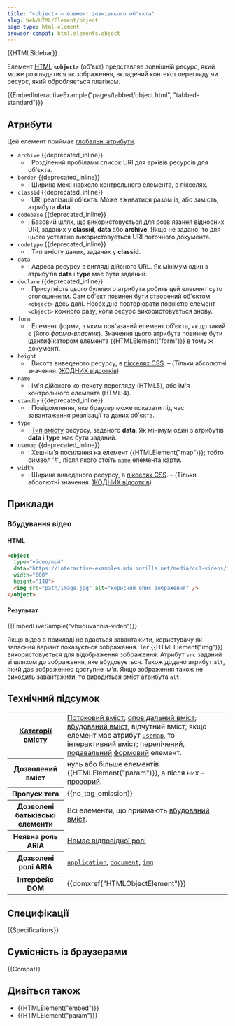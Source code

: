 ```yaml
---
title: "<object> – елемент зовнішнього об'єкта"
slug: Web/HTML/Element/object
page-type: html-element
browser-compat: html.elements.object
---
```


{{HTMLSidebar}}

Елемент [HTML](/uk/docs/Web/HTML) **`<object>`** (об'єкт) представляє зовнішній ресурс, який може розглядатися як зображення, вкладений контекст перегляду чи ресурс, який обробляється плагіном.

{{EmbedInteractiveExample("pages/tabbed/object.html", "tabbed-standard")}}

## Атрибути

Цей елемент приймає [глобальні атрибути](/uk/docs/Web/HTML/Global_attributes).

- `archive` {{deprecated_inline}}
  - : Розділений пробілами список URI для архівів ресурсів для об'єкта.
- `border` {{deprecated_inline}}
  - : Ширина межі навколо контрольного елемента, в пікселях.
- `classid` {{deprecated_inline}}
  - : URI реалізації об'єкта. Може вживатися разом із, або замість, атрибута **data**.
- `codebase` {{deprecated_inline}}
  - : Базовий шлях, що використовується для розв'язання відносних URI, заданих у **classid**, **data** або **archive**. Якщо не задано, то для цього усталено використовується URI поточного документа.
- `codetype` {{deprecated_inline}}
  - : Тип вмісту даних, заданих у **classid**.
- `data`
  - : Адреса ресурсу в вигляді дійсного URL. Як мінімум один з атрибутів **data** і **type** має бути заданий.
- `declare` {{deprecated_inline}}
  - : Присутність цього булевого атрибута робить цей елемент суто оголошенням. Сам об'єкт повинен бути створений об'єктом `<object>` десь далі. Необхідно повторювати повністю елемент `<object>` кожного разу, коли ресурс використовується знову.
- `form`
  - : Елемент форми, з яким пов'язаний елемент об'єкта, якщо такий є (його _форма-власник_). Значення цього атрибута повинне бути ідентифікатором елемента {{HTMLElement("form")}} в тому ж документі.
- `height`
  - : Висота виведеного ресурсу, в [пікселях CSS](https://drafts.csswg.org/css-values/#px). – (Тільки абсолютні значення. [ЖОДНИХ відсотків](https://html.spec.whatwg.org/multipage/embedded-content.html#dimension-attributes))
- `name`
  - : Ім'я дійсного контексту перегляду (HTML5), або ім'я контрольного елемента (HTML 4).
- `standby` {{deprecated_inline}}
  - : Повідомлення, яке браузер може показати під час завантаження реалізації та даних об'єкта.
- `type`
  - : [Тип вмісту](/uk/docs/Glossary/MIME_type) ресурсу, заданого **data**. Як мінімум один з атрибутів **data** і **type** має бути заданий.
- `usemap` {{deprecated_inline}}
  - : Хеш-ім'я посилання на елемент {{HTMLElement("map")}}; тобто символ '#', після якого стоїть [`name`](/uk/docs/Web/HTML/Element/map#name) елемента карти.
- `width`
  - : Ширина виведеного ресурсу, в [пікселях CSS](https://drafts.csswg.org/css-values/#px). – (Тільки абсолютні значення. [ЖОДНИХ відсотків](https://html.spec.whatwg.org/multipage/embedded-content.html#dimension-attributes))

## Приклади

### Вбудування відео

#### HTML

```html
<object
  type="video/mp4"
  data="https://interactive-examples.mdn.mozilla.net/media/cc0-videos/flower.webm"
  width="600"
  height="140">
  <img src="path/image.jpg" alt="корисний опис зображення" />
</object>
```

#### Результат

{{EmbedLiveSample("vbuduvannia-video")}}

Якщо відео в прикладі не вдається завантажити, користувачу як запасний варіант показується зображення. Тег {{HTMLElement("img")}} використовується для відображення зображення. Атрибут `src` заданий зі шляхом до зображення, яке вбудовується. Також додано атрибут `alt`, який дає зображенню доступне ім'я. Якщо зображення також не виходить завантажити, то виводиться вміст атрибута `alt`.

## Технічний підсумок

<table class="properties">
  <tbody>
    <tr>
      <th scope="row">
        <a href="/uk/docs/Web/HTML/Content_categories">Категорії вмісту</a>
      </th>
      <td>
        <a href="/uk/docs/Web/HTML/Content_categories#potokovyi-vmist">Потоковий вміст</a>;
        <a href="/uk/docs/Web/HTML/Content_categories#opovidalnyi-vmist">оповідальний вміст</a>;
        <a href="/uk/docs/Web/HTML/Content_categories#vbudovanyi-vmist">вбудований вміст</a>, відчутний вміст; якщо елемент має атрибут
        <a href="/uk/docs/Web/HTML/Element/object#usemap"><code>usemap</code></a>, то <a href="/uk/docs/Web/HTML/Content_categories#interaktyvnyi-vmist">інтерактивний вміст</a>;
        <a href="/uk/docs/Web/HTML/Content_categories#perelicheni">перелічений</a>,
        <a href="/uk/docs/Web/HTML/Content_categories#podavalni">подавальний</a>
        <a href="/uk/docs/Web/HTML/Content_categories#formovyi-vmist">формовий</a> елемент.
      </td>
    </tr>
    <tr>
      <th scope="row">Дозволений вміст</th>
      <td>
        нуль або більше елементів {{HTMLElement("param")}}, а після них – <a href="/uk/docs/Web/HTML/Content_categories#model-prozoroho-vmistu">прозорий</a>.
      </td>
    </tr>
    <tr>
      <th scope="row">Пропуск тега</th>
      <td>{{no_tag_omission}}</td>
    </tr>
    <tr>
      <th scope="row">Дозволені батьківські елементи</th>
      <td>
        Всі елементи, що приймають <a href="/uk/docs/Web/HTML/Content_categories#vbudovanyi-vmist">вбудований вміст</a>.
      </td>
    </tr>
    <tr>
      <th scope="row">Неявна роль ARIA</th>
      <td>
        <a href="https://www.w3.org/TR/html-aria/#dfn-no-corresponding-role">Немає відповідної ролі</a>
      </td>
    </tr>
    <tr>
      <th scope="row">Дозволені ролі ARIA</th>
      <td>
        <a href="/uk/docs/Web/Accessibility/ARIA/Roles/application_role"><code>application</code></a>, <a href="/uk/docs/Web/Accessibility/ARIA/Roles/document_role"><code>document</code></a>, <a href="/uk/docs/Web/Accessibility/ARIA/Roles/img_role"><code>img</code></a>
      </td>
    </tr>
    <tr>
      <th scope="row">Інтерфейс DOM</th>
      <td>{{domxref("HTMLObjectElement")}}</td>
    </tr>
  </tbody>
</table>

## Специфікації

{{Specifications}}

## Сумісність із браузерами

{{Compat}}

## Дивіться також

- {{HTMLElement("embed")}}
- {{HTMLElement("param")}}
